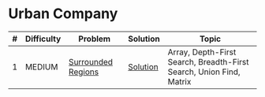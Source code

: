 # Urban Company

| # | Difficulty | Problem | Solution | Topic |
|---|------------|---------|----------|--------|
| 1 | MEDIUM | [Surrounded Regions](https://leetcode.com/problems/surrounded-regions) | [Solution](../coding/datastructures/graph/SurroundedRegions.java) | Array, Depth-First Search, Breadth-First Search, Union Find, Matrix |
